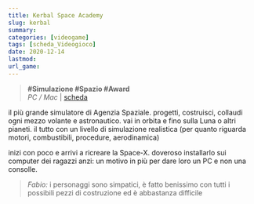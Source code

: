 ```yaml
---
title: Kerbal Space Academy
slug: kerbal
summary: 
categories: [videogame]
tags: [scheda_Videogioco]
date: 2020-12-14
lastmod: 
url_game: 
---
```

> **#Simulazione #Spazio #Award**   
> *PC / Mac*  | [scheda](https://www.kerbalspaceprogram.com/)   

il più grande simulatore di Agenzia Spaziale.
progetti, costruisci, collaudi ogni mezzo volante e astronautico.
vai in orbita e fino sulla Luna o altri pianeti.
il tutto con un livello di simulazione realistica (per quanto riguarda motori, combustibili, procedure, aerodinamica)

inizi con poco e arrivi a ricreare la Space-X.
doveroso installarlo sui computer dei ragazzi
anzi: un motivo in più per dare loro un PC e non una consolle.

> *Fabio:*
> i personaggi sono simpatici, è fatto benissimo con tutti i possibili pezzi di costruzione ed è abbastanza difficile


